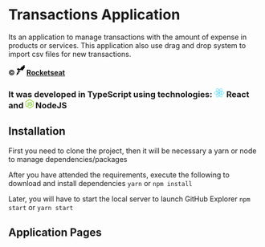 # Transactions Application

Its an application to manage transactions with the amount of expense in products or services.
This application also use drag and drop system to import csv files for new transactions.

**&copy; <img src="imgs/rocketseat.svg" alt="rocketseat" height="20"> [Rocketseat](https://rocketseat.com.br/)**


<h3> It was developed in TypeScript using technologies: <img src="imgs/react.png" alt="react" height="18"> React and <img src="imgs/node.png" alt="node" height="18"> NodeJS



## Installation

First you need to clone the project, then it will be necessary a yarn or node to manage dependencies/packages

After you have attended the requirements, execute the following to download and install dependencies
```yarn```
or
```npm install```

Later, you will have to start the local server to launch GitHub Explorer
```npm start```
or
```yarn start```


## Application Pages

<p align="center">
    <img alt="" title="" src="imgs/list.png">
    <img alt="" title="" src="imgs/import.png">
</p>
